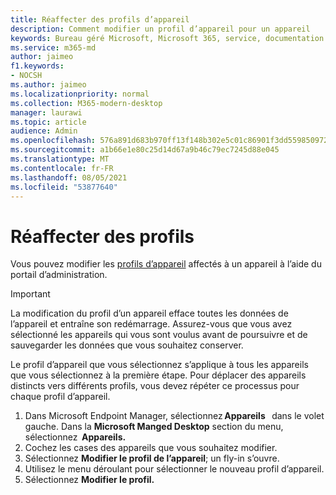 ```yaml
---
title: Réaffecter des profils d’appareil
description: Comment modifier un profil d’appareil pour un appareil
keywords: Bureau géré Microsoft, Microsoft 365, service, documentation
ms.service: m365-md
author: jaimeo
f1.keywords:
- NOCSH
ms.author: jaimeo
ms.localizationpriority: normal
ms.collection: M365-modern-desktop
manager: laurawi
ms.topic: article
audience: Admin
ms.openlocfilehash: 576a891d683b970ff13f148b302e5c01c86901f3dd559850972522a0ae40cf71
ms.sourcegitcommit: a1b66e1e80c25d14d67a9b46c79ec7245d88e045
ms.translationtype: MT
ms.contentlocale: fr-FR
ms.lasthandoff: 08/05/2021
ms.locfileid: "53877640"
---
```

# <a name="reassign-profiles"></a>Réaffecter des profils

Vous pouvez modifier les [profils d’appareil](../service-description/profiles.md) affectés à un appareil à l’aide du portail d’administration.

> [!IMPORTANT]
> La modification du profil d’un appareil efface toutes les données de l’appareil et entraîne son redémarrage. Assurez-vous que vous avez sélectionné les appareils qui vous sont voulus avant de poursuivre et de sauvegarder les données que vous souhaitez conserver.

Le profil d’appareil que vous sélectionnez s’applique à tous les appareils que vous sélectionnez à la première étape. Pour déplacer des appareils distincts vers différents profils, vous devez répéter ce processus pour chaque profil d’appareil. 

1. Dans Microsoft Endpoint Manager, sélectionnez **Appareils**   dans le volet gauche. Dans la **Microsoft Manged Desktop** section du menu, sélectionnez  **Appareils.**  
2. Cochez les cases des appareils que vous souhaitez modifier. 
3. Sélectionnez **Modifier le profil de l’appareil**; un fly-in s’ouvre.
4. Utilisez le menu déroulant pour sélectionner le nouveau profil d’appareil.
5. Sélectionnez **Modifier le profil.**



